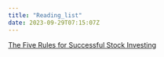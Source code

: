 ```yaml
---
title: "Reading_list"
date: 2023-09-29T07:15:07Z
---
```

<a target="_blank" href="https://www.amazon.com/Five-Rules-Successful-Stock-Investing/dp/B08BX7RTJM/ref=sr_1_1?crid=ZI4YN43YL7HB&amp;keywords=pat+dorsey&amp;qid=1695972049&amp;sprefix=pat+dorsey%252Caps%252C543&amp;sr=8-1&_encoding=UTF8&tag=amazonaff0d66-20&linkCode=ur2&linkId=a74eaff6ba5a9b6e1db2bf79f6bef119&camp=1789&creative=9325">The Five Rules for Successful Stock Investing</a>
